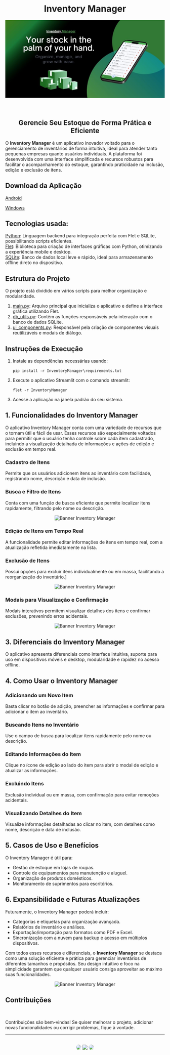 <h1 align="center">Inventory Manager</h1>

<div align="center">
<img src="https://github.com/SidneyTeodoroJr/InventoryManager/blob/main/InventoryManager/designer/banner.jpg" alt="Banner Inventory Manager">
</div>
</br>
</br>

<h2 align="center">Gerencie Seu Estoque de Forma Prática e Eficiente</h2>
<p>
O <strong>Inventory Manager</strong> é um aplicativo inovador voltado para o gerenciamento de inventários de forma intuitiva, ideal para atender tanto pequenas empresas quanto usuários individuais. A plataforma foi desenvolvida com uma interface simplificada e recursos robustos para facilitar o acompanhamento do estoque, garantindo praticidade na inclusão, edição e exclusão de itens.
</p>

<h2>Download da Aplicação</h2>
<a href="https://github.com/SidneyTeodoroJr/InventoryManager/raw/main/InventoryManager/build%20platforms/InventoryManager.apk" download>Android</a>
</br>

<a href="https://github.com/SidneyTeodoroJr/InventoryManager/raw/main/InventoryManager/build%20platforms/InventoryManager%20-%20windows.rar" download>Windows</a>
</br>

<h2>Tecnologias usada:</h2>

[Python](https://docs.python.org/3/): Linguagem backend para integração perfeita com Flet e SQLite, possibilitando scripts eficientes.<br/>
﻿[Flet](https://flet.dev/docs/): Biblioteca para criação de interfaces gráficas com Python, otimizando a experiência mobile e desktop.<br/>
[SQLite](https://flet.dev/docs/): Banco de dados local leve e rápido, ideal para armazenamento offline direto no dispositivo.<br/>

<h2>Estrutura do Projeto</h2>

<p>
O projeto está dividido em vários scripts para melhor organização e modularidade.
<p/>

1. [main.py](https://github.com/SidneyTeodoroJr/InventoryManager/blob/main/InventoryManager/main.py): Arquivo principal que inicializa o aplicativo e define a interface gráfica utilizando Flet. 
2. [db_utils.py](https://github.com/SidneyTeodoroJr/InventoryManager/blob/main/InventoryManager/modules/db_utils.py): Contém as funções responsáveis pela interação com o banco de dados SQLite.
3. [ui_components.py](https://github.com/SidneyTeodoroJr/InventoryManager/blob/main/InventoryManager/modules/ui_components.py): Responsável pela criação de componentes visuais reutilizáveis e modais de diálogo.

<h2>Instruções de Execução</h2>

1. Instale as dependências necessárias usando:
    ```shell
    pip install -r InventoryManager\requirements.txt
2. Execute o aplicativo Streamlit com o comando streamlit:
   ```shell
   flet -r InventoryManager
3. Acesse a aplicação na janela padrão do seu sistema.

<h2>1. Funcionalidades do Inventory Manager</h2>

<p>
O aplicativo Inventory Manager conta com uma variedade de recursos que o tornam útil e fácil de usar. Esses recursos são especialmente voltados para permitir que o usuário tenha controle sobre cada item cadastrado, incluindo a visualização detalhada de informações e ações de edição e exclusão em tempo real.
</p>

<h3>Cadastro de Itens</h3>

<p>
Permite que os usuários adicionem itens ao inventário com facilidade, registrando nome,  descrição e data de inclusão.
</p>

<h3>Busca e Filtro de Itens</h3>

<p>
Conta com uma função de busca eficiente que permite localizar itens rapidamente, filtrando pelo nome ou descrição.
</p>

<div align="center">
<img width="200" src="https://github.com/SidneyTeodoroJr/InventoryManager/blob/main/InventoryManager/designer/print-1.jpeg" alt="Banner Inventory Manager">
</div>

<h3>Edição de Itens em Tempo Real</h3>

<p>
A funcionalidade permite editar informações de itens em tempo real, com a atualização refletida imediatamente na lista.
</p>

<h3>Exclusão de Itens</h3>

<p>
Possui opções para excluir itens individualmente ou em massa, facilitando a reorganização do inventário.]
</p>

<div align="center">
<img width="200" src="https://github.com/SidneyTeodoroJr/InventoryManager/blob/main/InventoryManager/designer/print-4.jpeg" alt="Banner Inventory Manager">
</div>

<h3>Modais para Visualização e Confirmação</h3>

<p>
Modais interativos permitem visualizar detalhes dos itens e confirmar exclusões, prevenindo erros acidentais.
</p>

<div align="center">
<img width="200" src="https://github.com/SidneyTeodoroJr/InventoryManager/blob/main/InventoryManager/designer/print-3.jpeg" alt="Banner Inventory Manager">
</div>

<h2>3. Diferenciais do Inventory Manager</h2>

<p>O aplicativo apresenta diferenciais como interface intuitiva, suporte para uso em dispositivos móveis e desktop, modularidade e rapidez no acesso offline.</p>

<h2>4. Como Usar o Inventory Manager</h2>

<h3>Adicionando um Novo Item</h3>

<p>Basta clicar no botão de adição, preencher as informações e confirmar para adicionar o item ao inventário.</p>

<h3>Buscando Itens no Inventário</h3>

<p>
Use o campo de busca para localizar itens rapidamente pelo nome ou descrição.
</p>

<h3>Editando Informações do Item</h3>

<p>
Clique no ícone de edição ao lado do item para abrir o modal de edição e atualizar as informações.
</p>

<h3>Excluindo Itens</h3>

<p>
Exclusão individual ou em massa, com confirmação para evitar remoções acidentais.
</p>

<h3>Visualizando Detalhes do Item</h3>

<p>
Visualize informações detalhadas ao clicar no item, com detalhes como nome, descrição e data de inclusão.
</p>

<h2>5. Casos de Uso e Benefícios</h2>

<p>
O Inventory Manager é útil para:
</p>
    <ul>
        <li>Gestão de estoque em lojas de roupas.</li>
        <li>Controle de equipamentos para manutenção e aluguel.</li>
        <li>Organização de produtos domésticos.</li>
        <li>Monitoramento de suprimentos para escritórios.</li>
    </ul>

<h2>6. Expansibilidade e Futuras Atualizações</h2>

<p>
Futuramente, o Inventory Manager poderá incluir:
</p>
    <ul>
        <li>Categorias e etiquetas para organização avançada.</li>
        <li>Relatórios de inventário e análises.</li>
        <li>Exportação/importação para formatos como PDF e Excel.</li>
        <li>Sincronização com a nuvem para backup e acesso em múltiplos dispositivos.</li>
    </ul>

<p>
Com todos esses recursos e diferenciais, o <strong>Inventory Manager</strong> se destaca como uma solução eficiente e prática para gerenciar inventários de diferentes tamanhos e propósitos. Seu design intuitivo e foco na simplicidade garantem que qualquer usuário consiga aproveitar ao máximo suas funcionalidades.
</p>

<div align="center">
<img width="200" src="https://github.com/SidneyTeodoroJr/InventoryManager/blob/main/InventoryManager/designer/print-2.jpeg" alt="Banner Inventory Manager">
</div>

## Contribuições
</br>

<p>
Contribuições são bem-vindas! Se quiser melhorar o projeto, adicionar novas funcionalidades ou corrigir problemas, fique à vontade.
</p>
<hr>
</br>

<div align="center">
<a href="https://sidney-personal-portifolio.netlify.app/"><img src="https://img.shields.io/badge/-Portifolio-%230077B5?style=for-the-badge&logo=portifolio&logoColor=white" style="border-radius: 30px" target="_blank" /></a>
<a href="https://www.instagram.com/sidneyteodoroaraujo" target="_blank"><img src="https://img.shields.io/badge/-Instagram-%23E4405F?style=for-the-badge&logo=instagram&logoColor=white" /></a>
<a href="https://www.linkedin.com/in/sidney-teodoro-4a4a8119b?lipi=urn%3Ali%3Apage%3Ad_flagship3_profile_view_base_contact_details%3B%2FevuTOiSSJS2hWGCZgtZiQ%3D%3D" target="_blank"><img src="https://img.shields.io/badge/-LinkedIn-%230077B5?style=for-the-badge&logo=linkedin&logoColor=white" style="border-radius: 30px" target="_blank" /></a>
</div>
